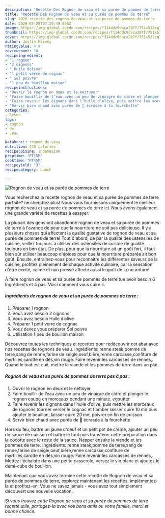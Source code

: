 ```yaml
---
description: "Recette Des Rognon de veau et sa purée de pommes de terre"
title: "Recette Des Rognon de veau et sa purée de pommes de terre"
slug: 2020-recette-des-rognon-de-veau-et-sa-puree-de-pommes-de-terre
date: 2020-05-28T07:29:49.466Z
image: https://img-global.cpcdn.com/recipes/f114ddc9daca287f/751x532cq70/rognon-de-veau-et-sa-puree-de-pommes-de-terre-photo-principale-de-la-recette.jpg
thumbnail: https://img-global.cpcdn.com/recipes/f114ddc9daca287f/751x532cq70/rognon-de-veau-et-sa-puree-de-pommes-de-terre-photo-principale-de-la-recette.jpg
cover: https://img-global.cpcdn.com/recipes/f114ddc9daca287f/751x532cq70/rognon-de-veau-et-sa-puree-de-pommes-de-terre-photo-principale-de-la-recette.jpg
author: Justin Harvey
ratingvalue: 4.9
reviewcount: 10
recipeingredient:
- "1 rognon"
- "2 oignons"
- " Huile dolive"
- "1 petit verre de cognac"
- " Sel poivre"
- "1 peu de bouillon maison"
recipeinstructions:
- "Ouvrir le rognon en deux et le nettoyer"
- "Faire bouillir de l’eau avec un peu de vinaigre de cidre et plonger le rognon coupe en morceaux pendant une minute, egoutter"
- "Faire revenir les oignons dans l’huile d’olive, puis mettre les morceaux de rognons tourner verser le cognac et flamber laisser cuire 10 mn puis ajouter le bouillon, laisser cuire 20 mn, poivrer en fin de cuisson"
- "Servir bien chaud avec purée de 🥔 écrasée à la fourchette"
categories:
- Resep
tags:
- rognon
- de
- veau

katakunci: rognon de veau 
nutrition: 248 calories
recipecuisine: Indonesian
preptime: "PT15M"
cooktime: "PT45M"
recipeyield: "3"
recipecategory: Lunch

---
```



![Rognon de veau et sa purée de pommes de terre](https://img-global.cpcdn.com/recipes/f114ddc9daca287f/751x532cq70/rognon-de-veau-et-sa-puree-de-pommes-de-terre-photo-principale-de-la-recette.jpg)

Vous recherchez la recette rognon de veau et sa purée de pommes de terre parfaite? ne cherchez plus! Nous vous fournissons uniquement le meilleur rognon de veau et sa purée de pommes de terre ici. Nous avons également une grande variété de recettes à essayer.

La plupart des gens ont abandonné rognon de veau et sa purée de pommes de terre à l'avance de peur que la nourriture ne soit pas délicieuse. Il y a plusieurs choses qui affectent la qualité gustative de rognon de veau et sa purée de pommes de terre! Tout d'abord, de par la qualité des ustensiles de cuisine, veillez toujours à utiliser des ustensiles de cuisine de qualité toujours en bon état. De plus, pour que la nourriture ait un goût fort, il faut bien sûr utiliser beaucoup d'épices pour que la nourriture préparée ait bon goût. Ensuite, entraînez-vous pour reconnaître les différentes saveurs de la cuisine, profitez pleinement de chaque activité culinaire, car la sensation d'être excité, calme et non pressé affecte aussi le goût de la nourriture!

<!--inarticleads1-->

À faire rognon de veau et sa purée de pommes de terre tue avoir besoin 6 Ingrédients et 4 pas. Voici comment vous cuire il.

##### Ingrédients de rognon de veau et sa purée de pommes de terre :

1. Préparer 1 rognon
1. Vous avez besoin 2 oignons
1. Vous avez besoin  Huile d’olive
1. Préparer 1 petit verre de cognac
1. Vous devez vous préparer  Sel poivre
1. Utilisation 1 peu de bouillon maison


Découvrez toutes les techniques et recettes pour redécouvrir cet abat avec nos recettes de rognons de veau. Ingrédients: renne steak,pomme de terre,sang de renne,farine de seigle,oeuf,bière,renne carcasse,confiture de myrtilles,carotte en dés,vin rouge. Faire revenir les carcasses de rennes,. Quand le tout est cuit, mettre la viande et les pommes de terre dans un plat. 

<!--inarticleads2-->

##### Rognon de veau et sa purée de pommes de terre pas à pas :

1. Ouvrir le rognon en deux et le nettoyer
1. Faire bouillir de l’eau avec un peu de vinaigre de cidre et plonger le rognon coupe en morceaux pendant une minute, egoutter
1. Faire revenir les oignons dans l’huile d’olive, puis mettre les morceaux de rognons tourner verser le cognac et flamber laisser cuire 10 mn puis ajouter le bouillon, laisser cuire 20 mn, poivrer en fin de cuisson
1. Servir bien chaud avec purée de 🥔 écrasée à la fourchette


Hors du feu, battre un jaune d&#39;oeuf et un petit pot de crème, ajouter un peu de sauce de cuisson et battre le tout puis transférer cette préparation dans la cocotte avec le reste de la sauce. Napper ensuite la viande et les pommes de terre. Ingrédients: renne steak,pomme de terre,sang de renne,farine de seigle,oeuf,bière,renne carcasse,confiture de myrtilles,carotte en dés,vin rouge. Faire revenir les carcasses de rennes,. Mettez l&#39;échalote dans une petite casserole, versez le vin blanc et ajoutez le demi-cube de bouillon. 

<!--inarticleads1-->

<p>
Maintenant que vous avez terminé cette recette de Rognon de veau et sa purée de pommes de terre, explorez maintenant les recettes, implémentez-la et profitez-en. Vous ne savez jamais - vous avez tout simplement découvert une nouvelle vocation.
</p>

<p>
<i>Si vous trouvez cette Rognon de veau et sa purée de pommes de terre recette utile, partagez-la avec vos bons amis ou votre famille, merci et bonne chance.</i>
</p>
